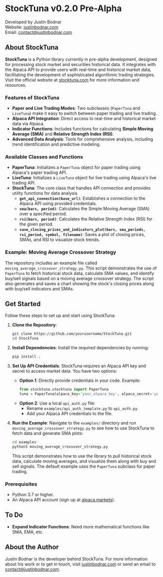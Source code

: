 # StockTuna v0.2.0 Pre-Alpha

Developed by Justin Bodnar  
Website: [justinbodnar.com](http://justinbodnar.com)  
Email: [contact@justinbodnar.com](mailto:contact@justinbodnar.com)

## About StockTuna

**StockTuna** is a Python library currently in pre-alpha development, designed for processing stock market and securities historical data. It integrates with the Alpaca API to provide users with real-time and historical market data, facilitating the development of sophisticated algorithmic trading strategies. Visit the official website at [stocktuna.com](http://stocktuna.com) for more information and resources.

### Features of StockTuna

- **Paper and Live Trading Modes**: Two subclasses (`PaperTuna` and `LiveTuna`) make it easy to switch between paper trading and live trading.
- **Alpaca API Integration**: Direct access to real-time and historical market data via Alpaca.
- **Indicator Functions**: Includes functions for calculating **Simple Moving Average (SMA)** and **Relative Strength Index (RSI)**.
- **Advanced Data Analysis**: Tools for comprehensive analysis, including trend identification and predictive modeling.

### Available Classes and Functions

- **PaperTuna**: Initializes a `PaperTuna` object for paper trading using Alpaca's paper trading API.
- **LiveTuna**: Initializes a `LiveTuna` object for live trading using Alpaca's live trading API.
- **StockTuna**: The core class that handles API connection and provides utility functions for data analysis.
  - **`get_api_connection(base_url)`**: Establishes a connection to the Alpaca API using provided credentials.
  - **`sma(bars, period)`**: Calculates the Simple Moving Average (SMA) over a specified period.
  - **`rsi(bars, period)`**: Calculates the Relative Strength Index (RSI) for the given period.
  - **`save_closing_prices_and_indicators_plot(bars, sma_periods, rsi_period, symbol, filename)`**: Saves a plot of closing prices, SMAs, and RSI to visualize stock trends.

### Example: Moving Average Crossover Strategy

The repository includes an example file called `moving_average_crossover_strategy.py`. This script demonstrates the use of `PaperTuna` to fetch historical stock data, calculate SMA values, and identify buy/sell signals based on a moving average crossover strategy. The script also generates and saves a chart showing the stock's closing prices along with buy/sell indicators and SMAs.

## Get Started

Follow these steps to set up and start using StockTuna:

1. **Clone the Repository**:
   ```bash
   git clone https://github.com/yourusername/StockTuna.git
   cd StockTuna
   ```

2. **Install Dependencies**:
   Install the required dependencies by running:
   ```bash
   pip install .
   ```

3. **Set Up API Credentials**:
   StockTuna requires an Alpaca API key and secret to access market data. You have two options:
   - **Option 1**: Directly provide credentials in your code. Example:
     ```python
     from stocktuna.stocktuna import PaperTuna
     tuna = PaperTuna(alpaca_key='your_alpaca_key', alpaca_secret='your_alpaca_secret', verbosity=2)
     ```
   - **Option 2**: Use a local `api_auth.py` file:
     - Rename `examples/api_auth_template.py` to `api_auth.py`.
     - Add your Alpaca API credentials to the file.

4. **Run the Example**:
   Navigate to the `examples/` directory and run `moving_average_crossover_strategy.py` to see how to use StockTuna to fetch data and generate SMA plots:
   ```bash
   cd examples
   python3 moving_average_crossover_strategy.py
   ```
   This script demonstrates how to use the library to pull historical stock data, calculate moving averages, and visualize them along with buy and sell signals. The default example uses the `PaperTuna` subclass for paper trading.

### Prerequisites

- Python 3.7 or higher.
- An Alpaca API account (sign up at [alpaca.markets](https://alpaca.markets)).

## To Do

- **Expand Indicator Functions**: Need more mathematical functions like SMA, EMA, etc.

## About the Author

Justin Bodnar is the developer behind StockTuna. For more information about his work or to get in touch, visit [justinbodnar.com](http://justinbodnar.com) or send an email to [contact@justinbodnar.com](mailto:contact@justinbodnar.com).


